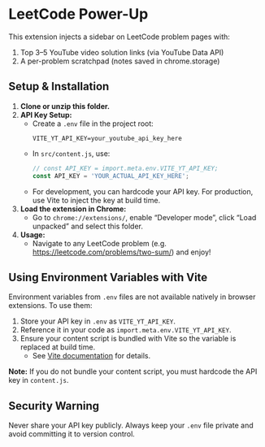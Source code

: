 
# LeetCode Power-Up

This extension injects a sidebar on LeetCode problem pages with:
1. Top 3–5 YouTube video solution links (via YouTube Data API)
2. A per-problem scratchpad (notes saved in chrome.storage)

## Setup & Installation

1. **Clone or unzip this folder.**
2. **API Key Setup:**
	- Create a `.env` file in the project root:
	  ```
	  VITE_YT_API_KEY=your_youtube_api_key_here
	  ```
	- In `src/content.js`, use:
	  ```js
	  // const API_KEY = import.meta.env.VITE_YT_API_KEY;
	  const API_KEY = 'YOUR_ACTUAL_API_KEY_HERE';
	  ```
	- For development, you can hardcode your API key. For production, use Vite to inject the key at build time.
3. **Load the extension in Chrome:**
	- Go to `chrome://extensions/`, enable “Developer mode”, click “Load unpacked” and select this folder.
4. **Usage:**
	- Navigate to any LeetCode problem (e.g. https://leetcode.com/problems/two-sum/) and enjoy!

## Using Environment Variables with Vite

Environment variables from `.env` files are not available natively in browser extensions. To use them:

1. Store your API key in `.env` as `VITE_YT_API_KEY`.
2. Reference it in your code as `import.meta.env.VITE_YT_API_KEY`.
3. Ensure your content script is bundled with Vite so the variable is replaced at build time.
	- See [Vite documentation](https://vitejs.dev/guide/env-and-mode.html) for details.

**Note:** If you do not bundle your content script, you must hardcode the API key in `content.js`.

## Security Warning

Never share your API key publicly. Always keep your `.env` file private and avoid committing it to version control.